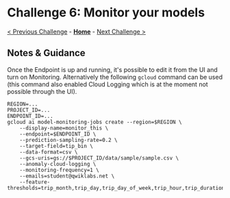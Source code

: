 # Challenge 6: Monitor your models

[< Previous Challenge](solution-05.md) - **[Home](./README.md)** - [Next Challenge >](solution-07.md)

## Notes & Guidance

Once the Endpoint is up and running, it's possible to edit it from the UI and turn on Monitoring. Alternatively the following `gcloud` command can be used (this command also enabled Cloud Logging which is at the moment not possible through the UI).

```shell
REGION=...
PROJECT_ID=...
ENDPOINT_ID=...
gcloud ai model-monitoring-jobs create --region=$REGION \
    --display-name=monitor_this \
    --endpoint=$ENDPOINT_ID \
    --prediction-sampling-rate=0.2 \
    --target-field=tip_bin \
    --data-format=csv \
    --gcs-uris=gs://$PROJECT_ID/data/sample/sample.csv \
    --anomaly-cloud-logging \
    --monitoring-frequency=1 \
    --emails=student@qwiklabs.net \
    --feature-thresholds=trip_month,trip_day,trip_day_of_week,trip_hour,trip_duration,trip_distance,payment_type,pickup_zone,dropoff_zone 
```

